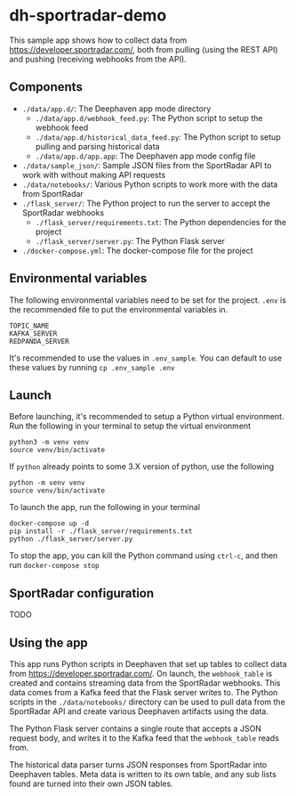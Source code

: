 # dh-sportradar-demo

This sample app shows how to collect data from https://developer.sportradar.com/, both from pulling (using the REST API) and pushing (receiving webhooks from the API).

## Components

* `./data/app.d/`: The Deephaven app mode directory
  * `./data/app.d/webhook_feed.py`: The Python script to setup the webhook feed
  * `./data/app.d/historical_data_feed.py`: The Python script to setup pulling and parsing historical data
  * `./data/app.d/app.app`: The Deephaven app mode config file
* `./data/sample_json/`: Sample JSON files from the SportRadar API to work with without making API requests
* `./data/notebooks/`: Various Python scripts to work more with the data from SportRadar
* `./flask_server/`: The Python project to run the server to accept the SportRadar webhooks
  * `./flask_server/requirements.txt`: The Python dependencies for the project
  * `./flask_server/server.py`: The Python Flask server
* `./docker-compose.yml`: The docker-compose file for the project

## Environmental variables

The following environmental variables need to be set for the project. `.env` is the recommended file to put the environmental variables in.

```
TOPIC_NAME
KAFKA_SERVER
REDPANDA_SERVER
```

It's recommended to use the values in `.env_sample`. You can default to use these values by running `cp .env_sample .env`

## Launch

Before launching, it's recommended to setup a Python virtual environment. Run the following in your terminal to setup the virtual environment

```
python3 -m venv venv
source venv/bin/activate
```

If `python` already points to some 3.X version of python, use the following

```
python -m venv venv
source venv/bin/activate
```

To launch the app, run the following in your terminal

```
docker-compose up -d
pip install -r ./flask_server/requirements.txt
python ./flask_server/server.py
```

To stop the app, you can kill the Python command using `ctrl-c`, and then run `docker-compose stop`

## SportRadar configuration

TODO

## Using the app

This app runs Python scripts in Deephaven that set up tables to collect data from https://developer.sportradar.com/. On launch, the `webhook_table` is created and contains streaming data from the SportRadar webhooks. This data comes from a Kafka feed that the Flask server writes to. The Python scripts in the `./data/notebooks/` directory can be used to pull data from the SportRadar API and create various Deephaven artifacts using the data.

The Python Flask server contains a single route that accepts a JSON request body, and writes it to the Kafka feed that the `webhook_table` reads from.

The historical data parser turns JSON responses from SportRadar into Deephaven tables. Meta data is written to its own table, and any sub lists found are turned into their own JSON tables.
